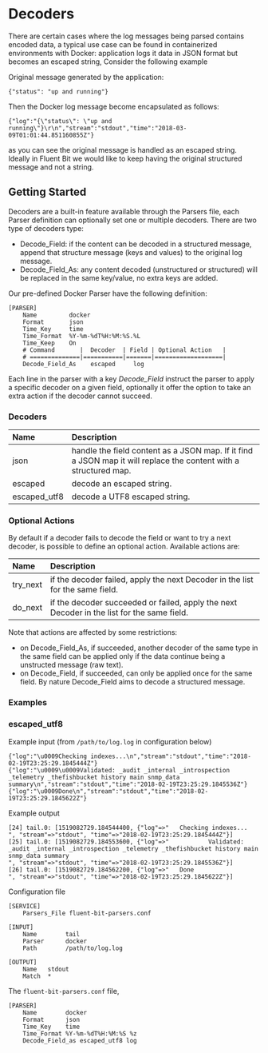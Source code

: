 # Decoders

There are certain cases where the log messages being parsed contains encoded data, a typical use case can be found in containerized environments with Docker: application logs it data in JSON format but becomes an escaped string, Consider the following example

Original message generated by the application:

```text
{"status": "up and running"}
```

Then the Docker log message become encapsulated as follows:

```text
{"log":"{\"status\": \"up and running\"}\r\n","stream":"stdout","time":"2018-03-09T01:01:44.851160855Z"}
```

as you can see the original message is handled as an escaped string. Ideally in Fluent Bit we would like to keep having the original structured message and not a string.

## Getting Started

Decoders are a built-in feature available through the Parsers file, each Parser definition can optionally set one or multiple decoders. There are two type of decoders type:

* Decode\_Field: if the content can be decoded in a structured message, append that structure message \(keys and values\) to the original log message.
* Decode\_Field\_As: any content decoded \(unstructured or structured\) will be replaced in the same key/value, no extra keys are added.

Our pre-defined Docker Parser have the following definition:

```text
[PARSER]
    Name         docker
    Format       json
    Time_Key     time
    Time_Format  %Y-%m-%dT%H:%M:%S.%L
    Time_Keep    On
    # Command       |  Decoder  | Field | Optional Action   |
    # ==============|===========|=======|===================|
    Decode_Field_As    escaped     log
```

Each line in the parser with a key _Decode\_Field_ instruct the parser to apply a specific decoder on a given field, optionally it offer the option to take an extra action if the decoder cannot succeed.

### Decoders

| Name | Description |
| :--- | :--- |
| json | handle the field content as a JSON map. If it find a JSON map it will replace the content with a structured map. |
| escaped | decode an escaped string. |
| escaped\_utf8 | decode a UTF8 escaped string. |

### Optional Actions

By default if a decoder fails to decode the field or want to try a next decoder, is possible to define an optional action. Available actions are:

| Name | Description |
| :--- | :--- |
| try\_next | if the decoder failed, apply the next Decoder in the list for the same field. |
| do\_next | if the decoder succeeded or failed, apply the next Decoder in the list for the same field. |

Note that actions are affected by some restrictions:

* on Decode\_Field\_As, if succeeded, another decoder of the same type in the same field can be applied only if the data continue being a unstructed message \(raw text\).
* on Decode\_Field, if succeeded, can only be applied once for the same field. By nature Decode\_Field aims to decode a structured message.

### Examples

### escaped\_utf8

Example input \(from `/path/to/log.log` in configuration below\)

```text
{"log":"\u0009Checking indexes...\n","stream":"stdout","time":"2018-02-19T23:25:29.1845444Z"}
{"log":"\u0009\u0009Validated: _audit _internal _introspection _telemetry _thefishbucket history main snmp_data summary\n","stream":"stdout","time":"2018-02-19T23:25:29.1845536Z"}
{"log":"\u0009Done\n","stream":"stdout","time":"2018-02-19T23:25:29.1845622Z"}
```

Example output

```text
[24] tail.0: [1519082729.184544400, {"log"=>"   Checking indexes...                                                   
", "stream"=>"stdout", "time"=>"2018-02-19T23:25:29.1845444Z"}]
[25] tail.0: [1519082729.184553600, {"log"=>"           Validated: _audit _internal _introspection _telemetry _thefishbucket history main snmp_data summary
", "stream"=>"stdout", "time"=>"2018-02-19T23:25:29.1845536Z"}]
[26] tail.0: [1519082729.184562200, {"log"=>"   Done                  
", "stream"=>"stdout", "time"=>"2018-02-19T23:25:29.1845622Z"}]
```

Configuration file

```text
[SERVICE]
    Parsers_File fluent-bit-parsers.conf

[INPUT]
    Name        tail
    Parser      docker
    Path        /path/to/log.log

[OUTPUT]
    Name   stdout
    Match  *
```

The `fluent-bit-parsers.conf` file,

```text
[PARSER]
    Name        docker
    Format      json
    Time_Key    time
    Time_Format %Y-%m-%dT%H:%M:%S %z
    Decode_Field_as escaped_utf8 log
```

